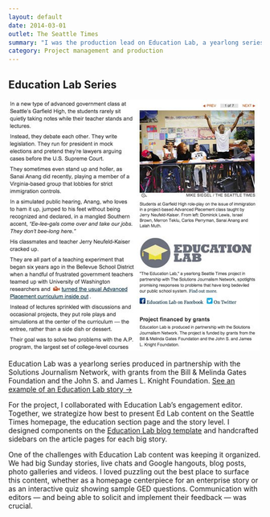 ```yaml
---
layout: default
date: 2014-03-01
outlet: The Seattle Times
summary: "I was the production lead on Education Lab, a yearlong series produced in partnership with the Solutions Journalism Network, with grants from the Bill & Melinda Gates Foundation and the John S. and James L. Knight Foundation."
category: Project management and production
---
```


##  Education Lab Series

<img src="/assets/img/20140301-edlab.jpg" alt="A screenshot of a story and sidebar with photos and links"/>


Education Lab was a yearlong series produced in partnership with the Solutions Journalism Network, with grants from the Bill & Melinda Gates Foundation and the John S. and James L. Knight Foundation. [See an example of an Education Lab story →](http://seattletimes.com/html/education/2023026649_edlabadvancedplacementxml.html)

For the project, I collaborated with Education Lab’s engagement editor. Together, we strategize how best to present Ed Lab content on the Seattle Times homepage, the education section page and the story level. I designed components on the [Education Lab blog template](http://blogs.seattletimes.com/educationlab/?from=stnv2) and handcrafted sidebars on the article pages for each big story.

One of the challenges with Education Lab content was keeping it organized. We had big Sunday stories, live chats and Google hangouts, blog posts, photo galleries and videos. I loved puzzling out the best place to surface this content, whether as a homepage centerpiece for an enterprise story or as an interactive quiz showing sample GED questions. Communication with editors — and being able to solicit and implement their feedback — was crucial.
